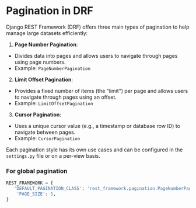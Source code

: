 # **Pagination in DRF**

Django REST Framework (DRF) offers three main types of pagination to help manage large datasets efficiently:

1. **Page Number Pagination**:
- Divides data into pages and allows users to navigate through pages using page numbers.
- Example: `PageNumberPagination`

2. **Limit Offset Pagination**:
- Provides a fixed number of items (the "limit") per page and allows users to navigate through pages using an offset.
- Example: `LimitOffsetPagination`

3. **Cursor Pagination**:
- Uses a unique cursor value (e.g., a timestamp or database row ID) to navigate between pages.
- Example: `CursorPagination`

Each pagination style has its own use cases and can be configured in the `settings.py` file or on a per-view basis. 


### **For global pagination**
```python
REST_FRAMEWORK = {
   'DEFAULT_PAGINATION_CLASS': 'rest_framework.pagination.PageNumberPagination',
    'PAGE_SIZE': 5,
}
```
